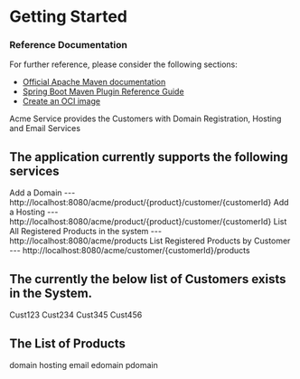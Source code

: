 
# Getting Started

### Reference Documentation
For further reference, please consider the following sections:

* [Official Apache Maven documentation](https://maven.apache.org/guides/index.html)
* [Spring Boot Maven Plugin Reference Guide](https://docs.spring.io/spring-boot/docs/2.3.3.RELEASE/maven-plugin/reference/html/)
* [Create an OCI image](https://docs.spring.io/spring-boot/docs/2.3.3.RELEASE/maven-plugin/reference/html/#build-image)


Acme Service provides the Customers with Domain Registration, Hosting and Email Services

The application currently supports the following services
------------------------------------------------

Add a Domain  --- http://localhost:8080/acme/product/{product}/customer/{customerId}
Add a Hosting --- http://localhost:8080/acme/product/{product}/customer/{customerId}
List All Registered Products in the system --- http://localhost:8080/acme/products
List Registered Products by Customer --- http://localhost:8080/acme/customer/{customerId}/products


The currently the below list of Customers exists in the System.
--------------------------------------------------------------
Cust123
Cust234
Cust345
Cust456

The List of Products 
----------------------
domain
hosting
email
edomain
pdomain


